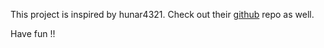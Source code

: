 This project is inspired by hunar4321. Check out their [github](https://github.com/hunar4321/particle-life) repo as well.

Have fun !!
